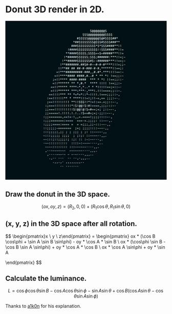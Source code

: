 # Donut 3D render in 2D.

![](donut.gif)

## Draw the donut in the 3D space.

$$
  (ox, oy, z) = (R_2, 0, 0) + (R_1\cos\theta, R_1\sin\theta, 0)
$$

## (x, y, z) in the 3D space after all rotation.

$$
  \begin{pmatrix}x \\ y \\ z\end{pmatrix} = 
  \begin{pmatrix}
    ox * (\cos B \cos\phi + \sin A \sin B \sin\phi) - oy * \cos A * \sin B \\
    ox * (\cos\phi \sin B - \cos B \sin A \sin\phi) + oy * \cos A * \cos B \\
    ox * \cos A \sin\phi + oy * \sin A

  \end{pmatrix}
$$

## Calculate the luminance.

$$
  L = \cos\phi \cos\theta \sin B - \cos A \cos\theta \sin\phi - \sin A \sin\theta + \cos B(\cos A \sin\theta - \cos\theta \sin A \sin\phi)
$$


Thanks to [a1k0n](https://www.a1k0n.net/2011/07/20/donut-math.html) for his explanation.